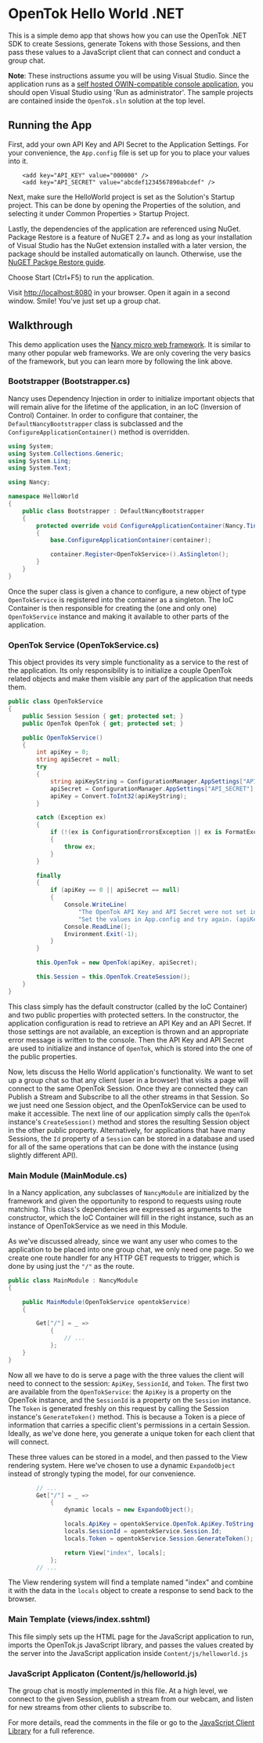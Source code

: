 ﻿# OpenTok Hello World .NET

This is a simple demo app that shows how you can use the OpenTok .NET SDK to create Sessions,
generate Tokens with those Sessions, and then pass these values to a JavaScript client that can
connect and conduct a group chat.

**Note**: These instructions assume you will be using Visual Studio. Since the application runs as a 
[self hosted OWIN-compatible console application](https://github.com/NancyFx/Nancy/wiki/Hosting-nancy-with-owin#katana---httplistener-selfhost),
you should open Visual Studio using 'Run as administrator'. The sample projects are contained inside
the `OpenTok.sln` solution at the top level.


## Running the App

First, add your own API Key and API Secret to the Application Settings. For your convenience, the
`App.config` file is set up for you to place your values into it.

```
    <add key="API_KEY" value="000000" />
    <add key="API_SECRET" value="abcdef1234567890abcdef" />
```

Next, make sure the HelloWorld project is set as the Solution's Startup project. This can be done
by opening the Properties of the solution, and selecting it under Common Properties > Startup Project.

Lastly, the dependencies of the application are referenced using NuGet. Package Restore is a feature of
NuGET 2.7+ and as long as your installation of Visual Studio has the NuGet extension installed with a
later version, the package should be installed automatically on launch. Otherwise, use the 
[NuGET Packge Restore guide](http://docs.nuget.org/docs/reference/package-restore).

Choose Start (Ctrl+F5) to run the application.

Visit <http://localhost:8080> in your browser. Open it again in a second window. Smile! You've just
set up a group chat.

## Walkthrough

This demo application uses the [Nancy micro web framework](http://nancyfx.org/). It is similar to
many other popular web frameworks. We are only covering the very basics of the framework, but you can
learn more by following the link above.

### Bootstrapper (Bootstrapper.cs)

Nancy uses Dependency Injection in order to initialize important objects that will remain alive for
the lifetime of the application, in an IoC (Inversion of Control) Container. In order to configure
that container, the `DefaultNancyBootstrapper` class is subclassed and the `ConfigureApplicationContainer()`
method is overridden.

```csharp
using System;
using System.Collections.Generic;
using System.Linq;
using System.Text;

using Nancy;

namespace HelloWorld
{
    public class Bootstrapper : DefaultNancyBootstrapper
    {
        protected override void ConfigureApplicationContainer(Nancy.TinyIoc.TinyIoCContainer container)
        {
            base.ConfigureApplicationContainer(container);

            container.Register<OpenTokService>().AsSingleton();
        }
    }
}
```

Once the super class is given a chance to configure, a new object of type `OpenTokService` is registered
into the container as a singleton. The IoC Container is then responsible for creating the (one and only
one) `OpenTokService` instance and making it available to other parts of the application.

### OpenTok Service (OpenTokService.cs)

This object provides its very simple functionality as a service to the rest of the application. Its
only responsibility is to initialize a couple OpenTok related objects and make them visible any part
of the application that needs them.

```csharp
public class OpenTokService
{
    public Session Session { get; protected set; }
    public OpenTok OpenTok { get; protected set; }

    public OpenTokService()
    {
        int apiKey = 0;
        string apiSecret = null;
        try
        {
            string apiKeyString = ConfigurationManager.AppSettings["API_KEY"];
            apiSecret = ConfigurationManager.AppSettings["API_SECRET"];
            apiKey = Convert.ToInt32(apiKeyString);
        }

        catch (Exception ex)
        {
            if (!(ex is ConfigurationErrorsException || ex is FormatException || ex is OverflowException))
            {
                throw ex;
            }
        }

        finally
        {
            if (apiKey == 0 || apiSecret == null)
            {
                Console.WriteLine(
                    "The OpenTok API Key and API Secret were not set in the application configuration. " +
                    "Set the values in App.config and try again. (apiKey = {0}, apiSecret = {1})", apiKey, apiSecret);
                Console.ReadLine();
                Environment.Exit(-1);
            }
        }

        this.OpenTok = new OpenTok(apiKey, apiSecret);

        this.Session = this.OpenTok.CreateSession();
    }
}
```

This class simply has the default constructor (called by the IoC Container) and two public properties
with protected setters. In the constructor, the application configuration is read to retrieve an API Key
and an API Secret. If those settings are not available, an exception is thrown and an appropriate error
message is written to the console. Then the API Key and API Secret are used to initialize and instance
of `OpenTok`, which is stored into the one of the public properties. 

Now, lets discuss the Hello World application's functionality. We want to set up a group chat so
that any client (user in a browser) that visits a page will connect to the same OpenTok Session. Once
they are connected they can Publish a Stream and Subscribe to all the other streams in that Session. So we
just need one Session object, and the OpenTokService can be used to make it accessible. The next line of
our application simply calls the `OpenTok` instance's `CreateSession()` method and stores the resulting
Session object in the other public property. Alternatively, for applications that have many Sessions,
the `Id` property of a `Session` can be stored in a database and used for all of the same operations that
can be done with the instance (using slightly different API).

### Main Module (MainModule.cs)

In a Nancy application, any subclasses of `NancyModule` are initialized by the framework and given the
opportunity to respond to requests using route matching. This class's dependencies are expressed as
arguments to the constructor, which the IoC Container will fill in the right instance, such as an
instance of OpenTokService as we need in this Module.

As we've discussed already, since we want any user who comes to the application to be placed into
one group chat, we only need one page. So we create one route handler for any HTTP GET requests to trigger,
which is done by using just the `"/"` as the route.

```csharp
public class MainModule : NancyModule
{

    public MainModule(OpenTokService opentokService)
    {

        Get["/"] = _ =>
            {
                // ...
            };
    }
}
```

Now all we have to do is serve a page with the three values the client will need to connect to the
session: `ApiKey`, `SessionId`, and `Token`. The first two are available from the `OpenTokService`: the
`ApiKey` is a property on the OpenTok instance, and the `SessionId` is a property on the `Session`
instance. The `Token` is generated freshly on this request by calling the Session instance's
`GenerateToken()` method. This is because a Token is a piece of information that carries a specific client's
permissions in a certain Session. Ideally, as we've done here, you generate a unique token for each
client that will connect.

These three values can be stored in a model, and then passed to the View rendering system. Here we've chosen
to use a dynamic `ExpandoObject` instead of strongly typing the model, for our convenience.

```csharp
        // ...
        Get["/"] = _ =>
            {
                dynamic locals = new ExpandoObject();

                locals.ApiKey = opentokService.OpenTok.ApiKey.ToString();
                locals.SessionId = opentokService.Session.Id;
                locals.Token = opentokService.Session.GenerateToken();

                return View["index", locals];
            };
        // ...
```

The View rendering system will find a template named "index" and combine it with the data in the `locals` object
to create a response to send back to the browser.

### Main Template (views/index.sshtml)

This file simply sets up the HTML page for the JavaScript application to run, imports the OpenTok.js
JavaScript library, and passes the values created by the server into the JavaScript application
inside `Content/js/helloworld.js`

### JavaScript Applicaton (Content/js/helloworld.js)

The group chat is mostly implemented in this file. At a high level, we connect to the given
Session, publish a stream from our webcam, and listen for new streams from other clients to
subscribe to.

For more details, read the comments in the file or go to the
[JavaScript Client Library](http://tokbox.com/opentok/libraries/client/js/) for a full reference.
